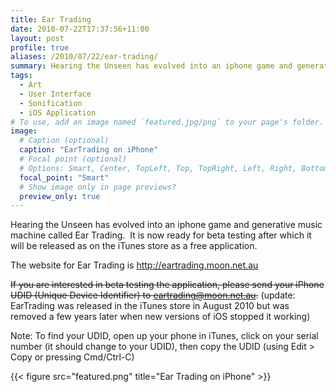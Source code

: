```yaml
---
title: Ear Trading
date: 2010-07-22T17:37:56+11:00
layout: post
profile: true
aliases: /2010/07/22/ear-trading/
summary: Hearing the Unseen has evolved into an iphone game and generative music machine called Ear Trading.  It is now ready for beta testing after which it will be released as on the iTunes store as a free application.
tags:
  - Art
  - User Interface
  - Sonification
  - iOS Application
# To use, add an image named `featured.jpg/png` to your page's folder. 
image:
  # Caption (optional)
  caption: "EarTrading on iPhone"
  # Focal point (optional)
  # Options: Smart, Center, TopLeft, Top, TopRight, Left, Right, BottomLeft, Bottom, BottomRight
  focal_point: "Smart"
  # Show image only in page previews?
  preview_only: true
---
```

Hearing the Unseen has evolved into an iphone game and generative music machine called Ear Trading.  It is now ready for beta testing after which it will be released as on the iTunes store as a free application.

The website for Ear Trading is http://eartrading.moon.net.au

~~If you are interested in beta testing the application, please send your iPhone UDID (Unique Device Identifier) to <a href="mailto:eartrading@moon.net.au">eartrading@moon.net.au</a>.~~ (update: EarTrading was released in the iTunes store in August 2010 but was removed a few years later when new versions of iOS stopped it working)

Note: To find your UDID, open up your phone in iTunes, click on your serial number (it should change to your UDID), then copy the UDID (using Edit > Copy or pressing Cmd/Ctrl-C)

{{< figure src="featured.png" title="Ear Trading on iPhone" >}}
